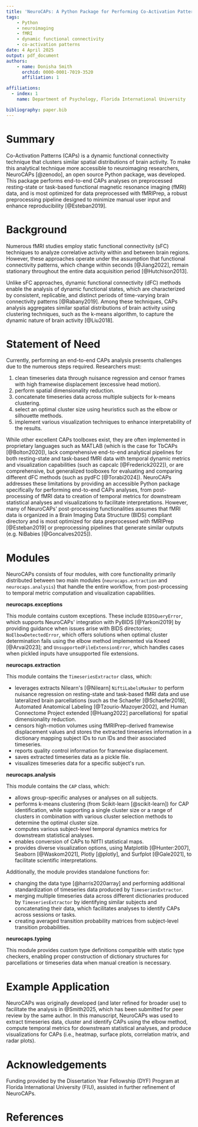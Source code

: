 ```yaml
---
title: 'NeuroCAPs: A Python Package for Performing Co-Activation Patterns Analyses on Resting-State and Task-Based fMRI Data'
tags:
    - Python
    - neuroimaging
    - fMRI
    - dynamic functional connectivity
    - co-activation patterns
date: 4 April 2025
output: pdf_document
authors:
    - name: Donisha Smith
      orchid: 0000-0001-7019-3520
      affiliation: 1

affiliations:
  - index: 1
    name: Department of Psychology, Florida International University

bibliography: paper.bib
---
```


# Summary
Co-Activation Patterns (CAPs) is a dynamic functional connectivity technique that clusters similar spatial distributions
of brain activity. To make this analytical technique more accessible to neuroimaging researchers, NeuroCAPs [@zenodo],
an open source Python package, was developed. This package performs end-to-end CAPs analyses on preprocessed resting-state
or task-based functional magnetic resonance imaging (fMRI) data, and is most optimized for data preprocessed with
fMRIPrep, a robust preprocessing pipeline designed to minimize manual user input and enhance reproducibility
[@Esteban2019].

# Background
Numerous fMRI studies employ static functional connectivity (sFC) techniques to analyze correlative activity within and
between brain regions. However, these approaches operate under the assumption that functional connectivity patterns,
which change within seconds [@Jiang2022], remain stationary throughout the entire data acquisition period
[@Hutchison2013].

Unlike sFC approaches, dynamic functional connectivity (dFC) methods enable the analysis of dynamic functional states,
which are characterized by consistent, replicable, and distinct periods of time-varying brain connectivity patterns
[@Rabany2019]. Among these techniques, CAPs analysis aggregates similar spatial distributions of brain activity using
clustering techniques, such as the k-means algorithm, to capture the dynamic nature of brain activity [@Liu2018].

# Statement of Need
Currently, performing an end-to-end CAPs analysis presents challenges due to the numerous steps required. Researchers must:

1. clean timeseries data through nuisance regression and censor frames with high framewise displacement (excessive head motion).
2. perform spatial dimensionality reduction.
3. concatenate timeseries data across multiple subjects for k-means clustering.
4. select an optimal cluster size using heuristics such as the elbow or silhouette methods.
5. implement various visualization techniques to enhance interpretability of the results.

While other excellent CAPs toolboxes exist, they are often implemented in proprietary languages such as MATLAB
(which is the case for TbCAPs [@Bolton2020]), lack comprehensive end-to-end analytical pipelines for both
resting-state and task-based fMRI data with temporal dynamic metrics and visualization capabilities (such as capcalc
[@Frederick2022]), or are comprehensive, but generalized toolboxes for evaluating and comparing different dFC
methods (such as pydFC [@Torabi2024]). NeuroCAPs addresses these limitations by providing an accessible Python package
specifically for performing end-to-end CAPs analyses, from post-processing of fMRI data to creation of temporal metrics
for downstream statistical analyses and visualizations to facilitate interpretations. However, many of NeuroCAPs'
post-processing functionalities assumes that fMRI data is organized in a Brain Imaging Data Structure (BIDS) compliant
directory and is most optimized for data preprocessed with fMRIPrep [@Esteban2019] or preprocessing pipelines
that generate similar outputs (e.g. NiBabies [@Goncalves2025]).

# Modules
NeuroCAPs consists of four modules, with core functionality primarily distributed between two main modules
(`neurocaps.extraction` and `neurocaps.analysis`) that handle the entire workflow, from post-processing to temporal
metric computation and visualization capabilities.

**neurocaps.exceptions**

This module contains custom exceptions. These include `BIDSQueryError`, which supports NeuroCAPs' integration with
PyBIDS [@Yarkoni2019] by providing guidance when issues arise with BIDS directories; `NoElbowDetectedError`, which
offers solutions when optimal cluster determination fails using the elbow method implemented via Kneed [@Arvai2023];
and ``UnsupportedFileExtensionError``, which handles cases when pickled inputs have unsupported file extensions.

**neurocaps.extraction**

This module contains the `TimeseriesExtractor` class, which:

- leverages extracts Nilearn's [@Nilearn] `NiftiLabelsMasker` to perform nuisance regression on resting-state and
task-based fMRI data and use lateralized brain parcellations (such as the Schaefer [@Schaefer2018], Automated Anatomical
Labeling [@Tzourio-Mazoyer2002], and Human Connectome Project extended [@Huang2022] parcellations) for spatial
dimensionality reduction.
- censors high-motion volumes using fMRIPrep-derived framewise displacement values and stores the extracted timeseries
information in a dictionary mapping subject IDs to run IDs and their associated timeseries.
- reports quality control information for framewise displacement.
- saves extracted timeseries data as a pickle file.
- visualizes timeseries data for a specific subject's run.

**neurocaps.analysis**

This module contains the `CAP` class, which:

- allows group-specific analyses or analyses on all subjects.
- performs k-means clustering (from Scikit-learn [@scikit-learn]) for CAP identification, while supporting a single
cluster size or a range of clusters in combination with various cluster selection methods to determine the optimal
cluster size.
- computes various subject-level temporal dynamics metrics for downstream statistical analyses.
- enables conversion of CAPs to NIfTI statistical maps.
- provides diverse visualization options, using Matplotlib [@Hunter:2007], Seaborn [@Waskom2021], Plotly [@plotly], and
Surfplot [@Gale2021], to facilitate scientific interpretations.

Additionally, the module provides standalone functions for:

- changing the data type [@harris2020array] and performing additional standardization of timeseries data produced by
`TimeseriesExtractor`.
- merging multiple timeseries data across different dictionaries produced by `TimeseriesExtractor` by identifying
similar subjects and concatenating their data, which facilitates analyses to identify CAPs across sessions or
tasks.
- creating averaged transition probability matrices from subject-level transition probabilities.

**neurocaps.typing**

This module provides custom type definitions compatible with static type checkers, enabling proper construction of
dictionary structures for parcellations or timeseries data when manual creation is necessary.

# Example Application
NeuroCAPs was originally developed (and later refined for broader use) to facilitate the analysis in @Smith2025,
which has been submitted for peer review by the same author. In this manuscript, NeuroCAPs was used to extract
timeseries data, cluster and identify CAPs using the elbow method, compute temporal metrics for downstream statistical
analyses, and produce visualizations for CAPs (i.e., heatmap, surface plots, correlation matrix, and radar plots).

# Acknowledgements
Funding provided by the Dissertation Year Fellowship (DYF) Program at Florida International University (FIU), assisted
in further refinement of NeuroCAPs.

# References
